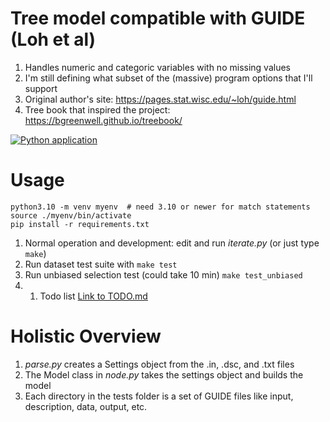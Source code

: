 # Tree model compatible with GUIDE (Loh et al)
1. Handles numeric and categoric variables with no missing values
1. I'm still defining what subset of the (massive) program options that I'll support 
1. Original author's site: https://pages.stat.wisc.edu/~loh/guide.html 
1. Tree book that inspired the project: https://bgreenwell.github.io/treebook/
   
[![Python application](https://github.com/blakeb211/guide/actions/workflows/python-app.yml/badge.svg?branch=master&event=push)](https://github.com/blakeb211/guide/actions/workflows/python-app.yml)

# Usage 
 ```
 python3.10 -m venv myenv  # need 3.10 or newer for match statements
 source ./myenv/bin/activate 
 pip install -r requirements.txt
 ```
1. Normal operation and development: edit and run *iterate.py* (or just type `make`)
1. Run dataset test suite with `make test`
1. Run unbiased selection test (could take 10 min) `make test_unbiased`
1. 1. Todo list [Link to TODO.md](TODO.md)

# Holistic Overview
1. *parse.py* creates a Settings object from the .in, .dsc, and .txt files
1. The Model class in *node.py* takes the settings object and builds the model
1. Each directory in the tests folder is a set of GUIDE files like input, 
description, data, output, etc.

